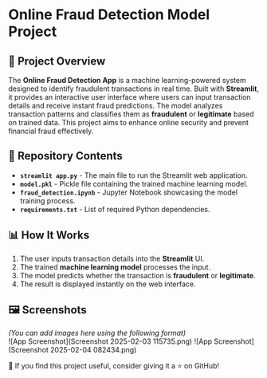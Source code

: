 # Online Fraud Detection Model Project

## 🚀 Project Overview

The **Online Fraud Detection App** is a machine learning-powered system designed to identify fraudulent transactions in real time. Built with **Streamlit**, it provides an interactive user interface where users can input transaction details and receive instant fraud predictions. The model analyzes transaction patterns and classifies them as **fraudulent** or **legitimate** based on trained data. This project aims to enhance online security and prevent financial fraud effectively.

## 📂 Repository Contents

- **`streamlit app.py`** - The main file to run the Streamlit web application.
- **`model.pkl`** - Pickle file containing the trained machine learning model.
- **`fraud_detection.ipynb`** - Jupyter Notebook showcasing the model training process.
- **`requirements.txt`** - List of required Python dependencies.

## 📊 How It Works

1. The user inputs transaction details into the **Streamlit** UI.
2. The trained **machine learning model** processes the input.
3. The model predicts whether the transaction is **fraudulent** or **legitimate**.
4. The result is displayed instantly on the web interface.

## 🖼️ Screenshots

*(You can add images here using the following format)*  
![App Screenshot](Screenshot 2025-02-03 115735.png)
![App Screenshot](Screenshot 2025-02-04 082434.png)

🌟 If you find this project useful, consider giving it a ⭐ on GitHub!
